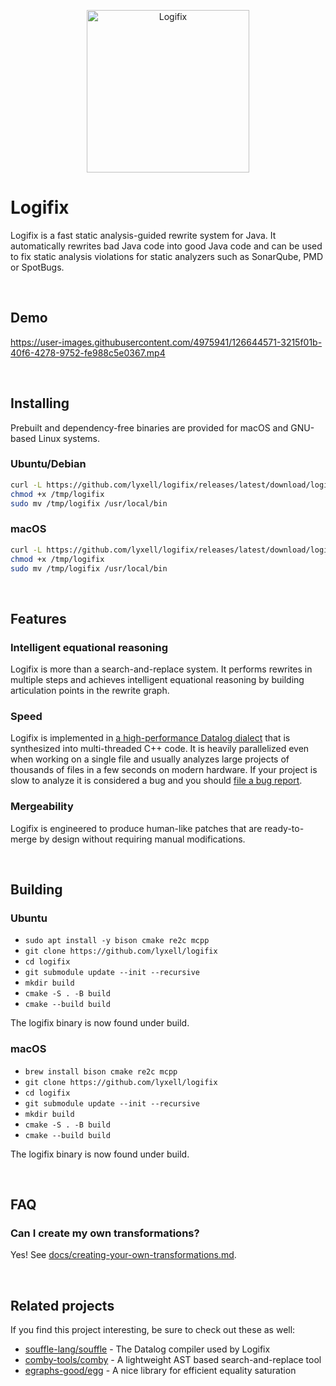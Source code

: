 <p align="center">
  <img width="260px" src="https://raw.githubusercontent.com/lyxell/logifix/master/.github/logifix-logo-beam.svg" alt="Logifix">
</p>

# Logifix

Logifix is a fast static analysis-guided rewrite system for Java. It automatically rewrites bad Java code into good Java code and can be used
to fix static analysis violations for static analyzers such as SonarQube, PMD or SpotBugs.

<ul> </ul>

## Demo

https://user-images.githubusercontent.com/4975941/126644571-3215f01b-40f6-4278-9752-fe988c5e0367.mp4

<ul> </ul>

## Installing

Prebuilt and dependency-free binaries are provided for macOS and GNU-based Linux systems.

### Ubuntu/Debian

```bash
curl -L https://github.com/lyxell/logifix/releases/latest/download/logifix-x86_64-linux-gnu.gz | gunzip -c - > /tmp/logifix
chmod +x /tmp/logifix
sudo mv /tmp/logifix /usr/local/bin
```

### macOS

```bash
curl -L https://github.com/lyxell/logifix/releases/latest/download/logifix-x86_64-macos.gz | gunzip -c - > /tmp/logifix
chmod +x /tmp/logifix
sudo mv /tmp/logifix /usr/local/bin
```

<ul> </ul>

## Features

### Intelligent equational reasoning

Logifix is more than a search-and-replace system. It performs
rewrites in multiple steps and achieves intelligent equational
reasoning by building articulation points in the rewrite graph.

### Speed

Logifix is implemented in [a high-performance Datalog
dialect](https://github.com/souffle-lang/souffle) that is
synthesized into multi-threaded C++ code. It is heavily parallelized even
when working on a single file and usually analyzes
large projects of thousands of files in a few seconds on modern hardware.
If your project is slow to analyze it is considered a bug and you should
[file a bug report](https://github.com/lyxell/logifix/issues/new).

### Mergeability

Logifix is engineered to produce human-like patches that are ready-to-merge by design without
requiring manual modifications.

<ul> </ul>

## Building

### Ubuntu

* `sudo apt install -y bison cmake re2c mcpp`
* `git clone https://github.com/lyxell/logifix`
* `cd logifix`
* `git submodule update --init --recursive`
* `mkdir build`
* `cmake -S . -B build`
* `cmake --build build`

The logifix binary is now found under build.

### macOS

* `brew install bison cmake re2c mcpp`
* `git clone https://github.com/lyxell/logifix`
* `cd logifix`
* `git submodule update --init --recursive`
* `mkdir build`
* `cmake -S . -B build`
* `cmake --build build`

The logifix binary is now found under build.

<ul> </ul>

## FAQ

### Can I create my own transformations?

Yes! See [docs/creating-your-own-transformations.md](docs/creating-your-own-transformations.md).

<ul> </ul>

## Related projects

If you find this project interesting, be sure to check out these
as well:

* [souffle-lang/souffle](https://github.com/souffle-lang/souffle) - The Datalog compiler used by Logifix
* [comby-tools/comby](https://github.com/comby-tools/comby) - A lightweight AST based search-and-replace tool
* [egraphs-good/egg](https://github.com/egraphs-good/egg) - A nice library for efficient equality saturation
